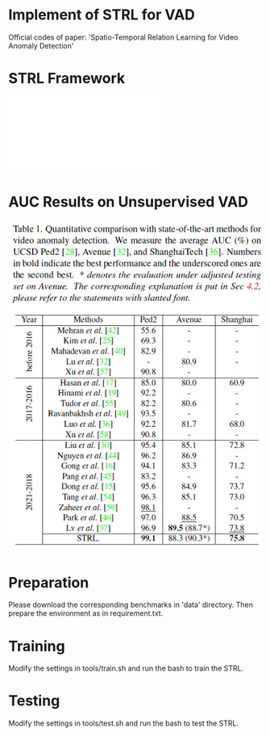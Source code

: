 # Implement of STRL for VAD 
Official codes of paper: 'Spatio-Temporal Relation Learning for Video Anomaly Detection'

# STRL Framework
![pdf](./archi.pdf)

# AUC Results on Unsupervised VAD
![image](./AUCs.png)

# Preparation 
Please download the corresponding benchmarks in 'data' directory. Then prepare the environment as in requirement.txt. 

# Training
Modify the settings in tools/train.sh and run the bash to train the STRL.

# Testing
Modify the settings in tools/test.sh and run the bash to test the STRL.
